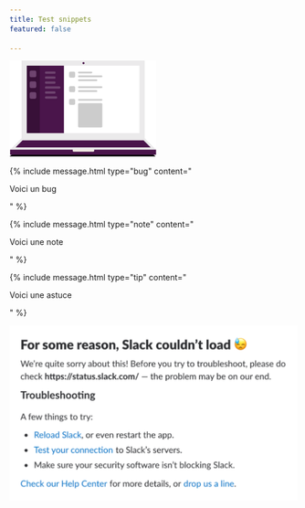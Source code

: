 ```yaml
---
title: Test snippets
featured: false

---
```

![](/assets/using-slack.png)

{% include message.html type="bug" content="

Voici un bug

" %}

{% include message.html type="note" content="

Voici une note

" %}

{% include message.html type="tip" content="

Voici une astuce

" %}

![](/assets/LOAD_FAIL.png)